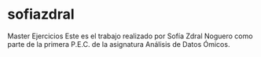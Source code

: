 # sofiazdral
Master Ejercicios
Este es el trabajo realizado por Sofía Zdral Noguero como parte de la primera P.E.C. de la asignatura Análisis de Datos Ómicos.
